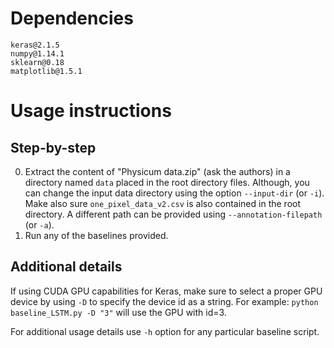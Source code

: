 # Dependencies

```
keras@2.1.5
numpy@1.14.1
sklearn@0.18
matplotlib@1.5.1
```

# Usage instructions

## Step-by-step

0. Extract the content of "Physicum data.zip" (ask the authors) in a directory named `data` placed in the root directory files.
Although, you can change the input data directory using the option `--input-dir` (or `-i`). Make also sure `one_pixel_data_v2.csv` is
also contained in the root directory. A different path can be provided using `--annotation-filepath` (or `-a`).
1. Run any of the baselines provided.

## Additional details

If using CUDA GPU capabilities for Keras, make sure to select a proper GPU device by using `-D` to specify the device id
as a string. For example: `python baseline_LSTM.py -D "3"` will use the GPU with id=3.

For additional usage details use `-h` option for any particular baseline script.